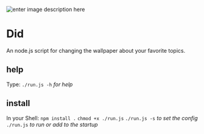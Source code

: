 ![enter image description here](https://scontent-lht6-1.cdninstagram.com/v/t51.2885-15/sh0.08/e35/s640x640/87210533_204463767332803_1125770240128991247_n.jpg?_nc_ht=scontent-lht6-1.cdninstagram.com&_nc_cat=107&_nc_ohc=rggxZ8amdgIAX-x94T1&oh=d8f701f7bc9620446b866d957990e742&oe=5EC7AB77)
# Did
An node.js script for changing the wallpaper about your favorite topics.

## help 
Type:
`./run.js -h` *for help*
## install
In your Shell:
`npm install .`
`chmod +x ./run.js`
`./run.js -s` *to set the config*
`./run.js` *to run or add to the startup*
    

